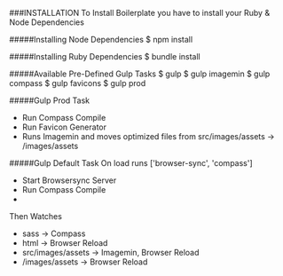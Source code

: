###INSTALLATION
To Install Boilerplate you have to install your Ruby & Node Dependencies 

#####Installing Node Dependencies
    $ npm install

#####Installing Ruby Dependencies
    $ bundle install
    
#####Available Pre-Defined Gulp Tasks
    $ gulp
    $ gulp imagemin
    $ gulp compass
    $ gulp favicons
    $ gulp prod
    
#####Gulp Prod Task
  - Run Compass Compile
  - Run Favicon Generator
  - Runs Imagemin and moves optimized files from src/images/assets -> /images/assets

#####Gulp Default Task
On load runs ['browser-sync', 'compass']
  - Start Browsersync Server
  - Run Compass Compile
  - 
Then Watches
  - sass -> Compass
  - html -> Browser Reload
  - src/images/assets -> Imagemin, Browser Reload
  - /images/assets -> Browser Reload
